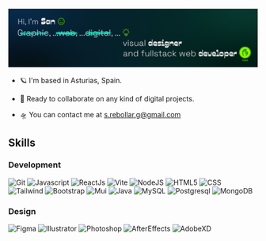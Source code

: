 ![Hi, I'm San.](/github-banner.png)

- 🪐 I'm based in Asturias, Spain.

- 🌠 Ready to collaborate on any kind of digital projects.

- 🛸 You can contact me at [s.rebollar.g@gmail.com](mailto:s.rebollar.g@gmail.com)

## Skills
### Development
![Git](https://github.com/San-QP/San-QP/assets/151630667/e6544044-7310-4808-835b-ec7e5f6a4ca7)
![Javascript](https://github.com/San-QP/San-QP/assets/151630667/f27dfcc0-aede-4660-8bd0-6f95d38c9ab8)
![ReactJs](https://github.com/San-QP/San-QP/assets/151630667/e69e1d16-397c-4ed7-9eae-7155d42202b9)
![Vite](https://github.com/San-QP/San-QP/assets/151630667/dafeeb96-5750-4fde-839d-3ec27c6a59e5)
![NodeJS](https://github.com/San-QP/San-QP/assets/151630667/661f1ead-e161-44d1-b596-30dde195bd9d)
![HTML5](https://github.com/San-QP/San-QP/assets/151630667/88bd7e08-a280-4510-93ff-9c05c4cdd790)
![CSS](https://github.com/San-QP/San-QP/assets/151630667/80087666-752f-43ca-a56b-447f1469d67a)
![Tailwind](https://github.com/San-QP/San-QP/assets/151630667/6c650b85-e67d-43ab-8396-d853a7dcf4b2)
![Bootstrap](https://github.com/San-QP/San-QP/assets/151630667/267fb8e5-c051-47d8-9717-f65ad2d65e84)
![Mui](https://github.com/San-QP/San-QP/assets/151630667/69572ae3-643f-470e-8cba-c22816939164)
![Java](https://github.com/San-QP/San-QP/assets/151630667/bd1dfeb9-c7c7-4a75-b364-4f666180e268)
![MySQL](https://github.com/San-QP/San-QP/assets/151630667/137898c2-ff62-4dd9-9c00-a0b5e73ac2be)
![Postgresql](https://github.com/San-QP/San-QP/assets/151630667/fed36e9c-7abd-4bb4-b833-0c27c458a32f)
![MongoDB](https://github.com/San-QP/San-QP/assets/151630667/c1a7f03b-984a-4bb1-a862-c94d7c8dc40d)

### Design
![Figma](https://github.com/San-QP/San-QP/assets/151630667/00545e10-30f9-4917-88b0-6c51fb085ef3)
![Illustrator](https://github.com/San-QP/San-QP/assets/151630667/587d7fe0-6d36-4265-ac02-c90975cf8783)
![Photoshop](https://github.com/San-QP/San-QP/assets/151630667/0c587bec-f3ad-407d-a351-20e01b47bc7b)
![AfterEffects](https://github.com/San-QP/San-QP/assets/151630667/45054732-a2fc-462b-8846-4a2d326d91ad)
![AdobeXD](https://github.com/San-QP/San-QP/assets/151630667/d0cb1bc5-186a-447f-b3d9-e1c00ac47244)
